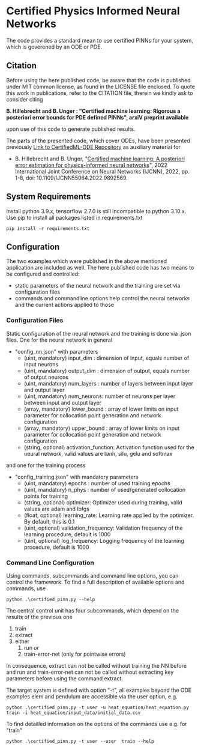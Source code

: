 # Certified Physics Informed Neural Networks

The code provides a standard mean to use certified PINNs for your system, which is goverened by an ODE or PDE. 

## Citation

Before using the here published code, be aware that the code is published under MIT common license, as found in the LICENSE file enclosed. To quote this work in publications, refer to the CITATION file, therein we kindly ask to consider citing

**B. Hillebrecht and B. Unger : "Certified machine learning: Rigorous a posteriori error bounds for PDE defined PINNs", arxiV preprint available**

upon use of this code to generate published results. 

The parts of the presented code, which cover ODEs, have been presented previously [Link to CertifiedML-ODE Repository](https://github.com/bhillebrecht/CertifiedML-ODE) as auxiliary material for 
- B. Hillebrecht and B. Unger, "[Certified machine learning: A posteriori error estimation for physics-informed neural networks](https://ieeexplore.ieee.org/document/9892569)", 2022 International Joint Conference on Neural Networks (IJCNN), 2022, pp. 1-8, doi: 10.1109/IJCNN55064.2022.9892569.


## System Requirements

Install python 3.9.x, tensorflow 2.7.0 is still incompatible to python 3.10.x.
Use pip to install all packages listed in requirements.txt
```
pip install -r requirements.txt
```

## Configuration 

The two examples which were published in the above mentioned application are included as well. The here published code has two means to be configured and controlled:
- static parameters of the neural network and the training are set via configuration files
- commands and commandline options help control the neural networks and the current actions applied to those

### Configuration Files

Static configuration of the neural network and the training is done via .json files. One for the neural network in general
- "config_nn.json" with parameters
    - (uint, mandatory) input_dim : dimension of input, equals number of input neurons
    - (uint, mandatory) output_dim : dimension of output, equals number of output neurons
    - (uint, mandatory) num_layers : number of layers between input layer and output layer
    - (uint, mandatory) num_neurons: number of neurons per layer between input and output layer
    - (array, mandatory) lower_bound : array of lower limits on input parameter for collocation point generation and network configuration
    - (array, mandatory) upper_bound : array of lower limits on input parameter for collocation point generation and network configuration
    - (string, optional) activation_function: Activation function used for the neural network, valid values are tanh, silu, gelu and softmax

and one for the training process
- "config_training.json" with mandatory parameters
    - (uint, mandatory) epochs : number of used training epochs
    - (uint, mandatory) n_phys : number of used/generated collocation points for training
    - (string, optional) optimizer: Optimizer used during training, valid values are adam and lbfgs
    - (float, optional) learning_rate: Learning rate applied by the optimizer. By default, this is 0.1
    - (uint, optional) validation_frequency: Validation frequency of the learning procedure, default is 1000
    - (uint, optional) log_frequency: Logging frequency of the learning procedure, default is 1000

### Command Line Configuration

Using commands, subcommands and command line options, you can control the framework. To find a full description of available options and commands, use

```
python .\certified_pinn.py --help
```

The central control unit has four subcommands, which depend on the results of the previous one
1. train
2. extract
3. either 
    1. run or
    2. train-error-net (only for pointwise errors)

In consequence, extract can not be called without training the NN before and run and train-error-net can not be called without extracting key parameters before using the command extract.

The target system is defined with option "-t", all examples beyond the ODE examples elem and pendulum are accessible via the user option, e.g.
```
python .\certified_pinn.py -t user -u heat_equation/heat_equation.py  train -i heat_equation/input_data/initial_data.csv
```

To find detailled information on the options of the commands use e.g. for "train"
```
python .\certified_pinn.py -t user --user  train --help
```

